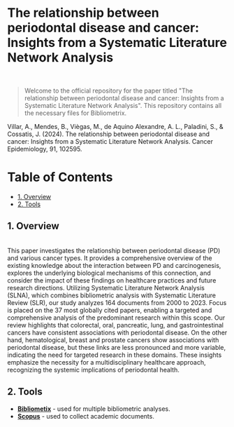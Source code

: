 # The relationship between periodontal disease and cancer: Insights from a Systematic Literature Network Analysis

 
 
 <br> 
 
 
>Welcome to the official repository for the paper titled "The relationship between periodontal disease and cancer: Insights from a Systematic Literature Network Analysis". This repository contains all the necessary files for Bibliometrix. 
 
 Villar, A., Mendes, B., Viègas, M., de Aquino Alexandre, A. L., Paladini, S., & Cossatis, J. (2024). The relationship between periodontal disease and cancer: Insights from a Systematic Literature Network Analysis. Cancer Epidemiology, 91, 102595.
 <br> 
 
<h1>Table of Contents</h1>
 
<!-- TOC -->
- [1. Overview](#1-overview)
- [2. Tools](#2-project-files) 
   
<!-- /TOC -->
 
## 1. Overview 
 <br> 
 This paper investigates the relationship between periodontal disease (PD) and various cancer types. It provides a comprehensive overview of the existing knowledge about the interaction between PD and carcinogenesis, explores the underlying biological mechanisms of this connection, and consider the impact of these findings on healthcare practices and future research directions. Utilizing Systematic Literature Network Analysis (SLNA), which combines bibliometric analysis with Systematic Literature Review (SLR), our study analyzes 164 documents from 2000 to 2023. Focus is placed on the 37 most globally cited papers, enabling a targeted and comprehensive analysis of the predominant research within this scope. Our review highlights that colorectal, oral, pancreatic, lung, and gastrointestinal cancers have consistent associations with periodontal disease. On the other hand, hematological, breast and prostate cancers show associations with periodontal disease, but these links are less pronounced and more variable, indicating the need for targeted research in these domains. These insights emphasize the necessity for a multidisciplinary healthcare approach, recognizing the systemic implications of periodontal health.
<br>  

## 2. Tools 

* [**Bibliometix**](https://www.bibliometrix.org/home/) - used for multiple bibliometric analyses.
* [**Scopus**](https://www.scopus.com/) - used to collect academic documents. 
